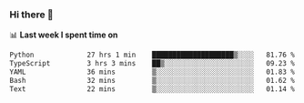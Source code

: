 ### Hi there 👋

<!--
**DBvc/DBvc** is a ✨ _special_ ✨ repository because its `README.md` (this file) appears on your GitHub profile.

Here are some ideas to get you started:

- 🔭 I’m currently working on ...
- 🌱 I’m currently learning ...
- 👯 I’m looking to collaborate on ...
- 🤔 I’m looking for help with ...
- 💬 Ask me about ...
- 📫 How to reach me: ...
- 😄 Pronouns: ...
- ⚡ Fun fact: ...
-->

📊 **Last week I spent time on**
<!--START_SECTION:waka-->

```txt
Python             27 hrs 1 min    ████████████████████▒░░░░   81.76 %
TypeScript         3 hrs 3 mins    ██▒░░░░░░░░░░░░░░░░░░░░░░   09.23 %
YAML               36 mins         ▒░░░░░░░░░░░░░░░░░░░░░░░░   01.83 %
Bash               32 mins         ▒░░░░░░░░░░░░░░░░░░░░░░░░   01.62 %
Text               22 mins         ▒░░░░░░░░░░░░░░░░░░░░░░░░   01.14 %
```

<!--END_SECTION:waka-->
